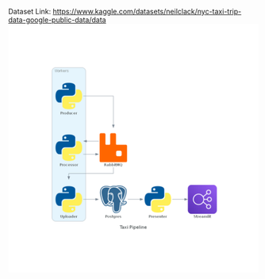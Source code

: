 Dataset Link:
https://www.kaggle.com/datasets/neilclack/nyc-taxi-trip-data-google-public-data/data
![Architecture](architecture/architecture.png)
